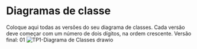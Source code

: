 # Diagramas de classe
Coloque aqui todas as versões do seu diagrama de classes. Cada versão deve começar com um número de dois dígitos, na ordem crescente.
Versão final: 01 ![TP1-Diagrama de Classes drawio](https://github.com/DisciplinasProgramacao/lpm-projeto1-grupo8/assets/103376249/6ed149df-31e5-4a7b-b3c0-3f8a8d4cd226)
